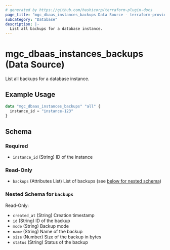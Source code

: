 ```yaml
---
# generated by https://github.com/hashicorp/terraform-plugin-docs
page_title: "mgc_dbaas_instances_backups Data Source - terraform-provider-mgc"
subcategory: "Database"
description: |-
  List all backups for a database instance.
---
```


# mgc_dbaas_instances_backups (Data Source)

List all backups for a database instance.

## Example Usage

```terraform
data "mgc_dbaas_instances_backups" "all" {
  instance_id = "instance-123"
}
```

<!-- schema generated by tfplugindocs -->
## Schema

### Required

- `instance_id` (String) ID of the instance

### Read-Only

- `backups` (Attributes List) List of backups (see [below for nested schema](#nestedatt--backups))

<a id="nestedatt--backups"></a>
### Nested Schema for `backups`

Read-Only:

- `created_at` (String) Creation timestamp
- `id` (String) ID of the backup
- `mode` (String) Backup mode
- `name` (String) Name of the backup
- `size` (Number) Size of the backup in bytes
- `status` (String) Status of the backup
